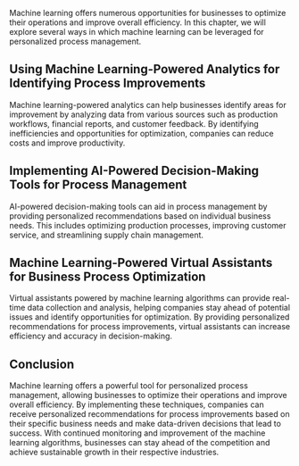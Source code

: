 
Machine learning offers numerous opportunities for businesses to optimize their operations and improve overall efficiency. In this chapter, we will explore several ways in which machine learning can be leveraged for personalized process management.

Using Machine Learning-Powered Analytics for Identifying Process Improvements
-----------------------------------------------------------------------------

Machine learning-powered analytics can help businesses identify areas for improvement by analyzing data from various sources such as production workflows, financial reports, and customer feedback. By identifying inefficiencies and opportunities for optimization, companies can reduce costs and improve productivity.

Implementing AI-Powered Decision-Making Tools for Process Management
--------------------------------------------------------------------

AI-powered decision-making tools can aid in process management by providing personalized recommendations based on individual business needs. This includes optimizing production processes, improving customer service, and streamlining supply chain management.

Machine Learning-Powered Virtual Assistants for Business Process Optimization
-----------------------------------------------------------------------------

Virtual assistants powered by machine learning algorithms can provide real-time data collection and analysis, helping companies stay ahead of potential issues and identify opportunities for optimization. By providing personalized recommendations for process improvements, virtual assistants can increase efficiency and accuracy in decision-making.

Conclusion
----------

Machine learning offers a powerful tool for personalized process management, allowing businesses to optimize their operations and improve overall efficiency. By implementing these techniques, companies can receive personalized recommendations for process improvements based on their specific business needs and make data-driven decisions that lead to success. With continued monitoring and improvement of the machine learning algorithms, businesses can stay ahead of the competition and achieve sustainable growth in their respective industries.
